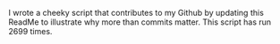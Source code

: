 I wrote a cheeky script that contributes to my Github by updating this ReadMe to illustrate why more than commits matter. This script has run 2699 times.